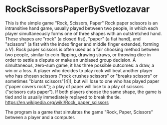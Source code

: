 # RockScissorsPaperBySvetlozavar
This is the simple game "Rock, Scissors, Paper"
Rock paper scissors is an intransitive hand game, usually played between two people, in which each player simultaneously forms one of three shapes with an outstretched hand. These shapes are "rock" (a closed fist), "paper" (a flat hand), and "scissors" (a fist with the index finger and middle finger extended, forming a V).
Rock paper scissors is often used as a fair choosing method between two people, similar to coin flipping, drawing straws, or throwing dice in order to settle a dispute or make an unbiased group decision.
A simultaneous, zero-sum game, it has three possible outcomes: a draw, a win or a loss. A player who decides to play rock will beat another player who has chosen scissors ("rock crushes scissors" or "breaks scissors" or sometimes "blunts scissors"[4]), but will lose to one who has played paper ("paper covers rock"); a play of paper will lose to a play of scissors ("scissors cuts paper"). If both players choose the same shape, the game is tied and is usually immediately replayed to break the tie.
https://en.wikipedia.org/wiki/Rock_paper_scissors

The program is a game that simulates the game "Rock, Paper, Scissors" between a player and a computer.
